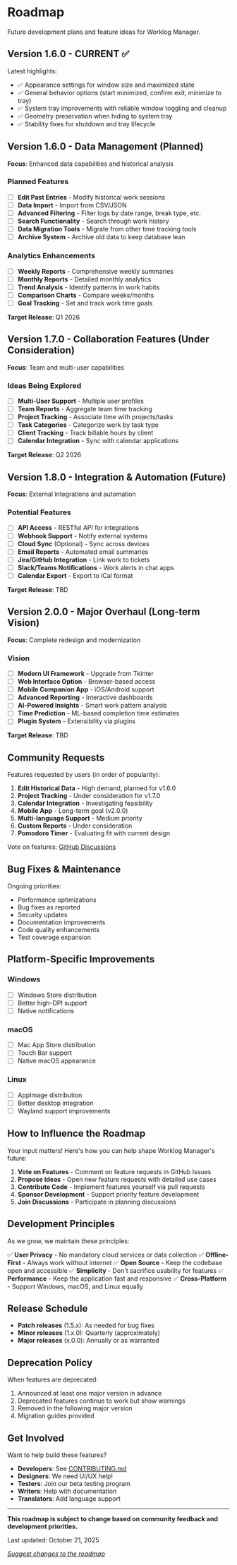 # Roadmap

Future development plans and feature ideas for Worklog Manager.

## Version 1.6.0 - CURRENT ✅

Latest highlights:
- ✅ Appearance settings for window size and maximized state
- ✅ General behavior options (start minimized, confirm exit, minimize to tray)
- ✅ System tray improvements with reliable window toggling and cleanup
- ✅ Geometry preservation when hiding to system tray
- ✅ Stability fixes for shutdown and tray lifecycle

## Version 1.6.0 - Data Management (Planned)

**Focus**: Enhanced data capabilities and historical analysis

### Planned Features
- [ ] **Edit Past Entries** - Modify historical work sessions
- [ ] **Data Import** - Import from CSV/JSON
- [ ] **Advanced Filtering** - Filter logs by date range, break type, etc.
- [ ] **Search Functionality** - Search through work history
- [ ] **Data Migration Tools** - Migrate from other time tracking tools
- [ ] **Archive System** - Archive old data to keep database lean

### Analytics Enhancements
- [ ] **Weekly Reports** - Comprehensive weekly summaries
- [ ] **Monthly Reports** - Detailed monthly analytics
- [ ] **Trend Analysis** - Identify patterns in work habits
- [ ] **Comparison Charts** - Compare weeks/months
- [ ] **Goal Tracking** - Set and track work time goals

**Target Release**: Q1 2026

## Version 1.7.0 - Collaboration Features (Under Consideration)

**Focus**: Team and multi-user capabilities

### Ideas Being Explored
- [ ] **Multi-User Support** - Multiple user profiles
- [ ] **Team Reports** - Aggregate team time tracking
- [ ] **Project Tracking** - Associate time with projects/tasks
- [ ] **Task Categories** - Categorize work by task type
- [ ] **Client Tracking** - Track billable hours by client
- [ ] **Calendar Integration** - Sync with calendar applications

**Target Release**: Q2 2026

## Version 1.8.0 - Integration & Automation (Future)

**Focus**: External integrations and automation

### Potential Features
- [ ] **API Access** - RESTful API for integrations
- [ ] **Webhook Support** - Notify external systems
- [ ] **Cloud Sync** (Optional) - Sync across devices
- [ ] **Email Reports** - Automated email summaries
- [ ] **Jira/GitHub Integration** - Link work to tickets
- [ ] **Slack/Teams Notifications** - Work alerts in chat apps
- [ ] **Calendar Export** - Export to iCal format

**Target Release**: TBD

## Version 2.0.0 - Major Overhaul (Long-term Vision)

**Focus**: Complete redesign and modernization

### Vision
- [ ] **Modern UI Framework** - Upgrade from Tkinter
- [ ] **Web Interface Option** - Browser-based access
- [ ] **Mobile Companion App** - iOS/Android support
- [ ] **Advanced Reporting** - Interactive dashboards
- [ ] **AI-Powered Insights** - Smart work pattern analysis
- [ ] **Time Prediction** - ML-based completion time estimates
- [ ] **Plugin System** - Extensibility via plugins

**Target Release**: TBD

## Community Requests

Features requested by users (in order of popularity):

1. **Edit Historical Data** - High demand, planned for v1.6.0
2. **Project Tracking** - Under consideration for v1.7.0
3. **Calendar Integration** - Investigating feasibility
4. **Mobile App** - Long-term goal (v2.0.0)
5. **Multi-language Support** - Medium priority
6. **Custom Reports** - Under consideration
7. **Pomodoro Timer** - Evaluating fit with current design

Vote on features: [GitHub Discussions](https://github.com/your-username/worklog-manager/discussions)

## Bug Fixes & Maintenance

Ongoing priorities:
- Performance optimizations
- Bug fixes as reported
- Security updates
- Documentation improvements
- Code quality enhancements
- Test coverage expansion

## Platform-Specific Improvements

### Windows
- [ ] Windows Store distribution
- [ ] Better high-DPI support
- [ ] Native notifications

### macOS
- [ ] Mac App Store distribution
- [ ] Touch Bar support
- [ ] Native macOS appearance

### Linux
- [ ] AppImage distribution
- [ ] Better desktop integration
- [ ] Wayland support improvements

## How to Influence the Roadmap

Your input matters! Here's how you can help shape Worklog Manager's future:

1. **Vote on Features** - Comment on feature requests in GitHub Issues
2. **Propose Ideas** - Open new feature requests with detailed use cases
3. **Contribute Code** - Implement features yourself via pull requests
4. **Sponsor Development** - Support priority feature development
5. **Join Discussions** - Participate in planning discussions

## Development Principles

As we grow, we maintain these principles:

✅ **User Privacy** - No mandatory cloud services or data collection
✅ **Offline-First** - Always work without internet
✅ **Open Source** - Keep the codebase open and accessible
✅ **Simplicity** - Don't sacrifice usability for features
✅ **Performance** - Keep the application fast and responsive
✅ **Cross-Platform** - Support Windows, macOS, and Linux equally

## Release Schedule

- **Patch releases** (1.5.x): As needed for bug fixes
- **Minor releases** (1.x.0): Quarterly (approximately)
- **Major releases** (x.0.0): Annually or as warranted

## Deprecation Policy

When features are deprecated:
1. Announced at least one major version in advance
2. Deprecated features continue to work but show warnings
3. Removed in the following major version
4. Migration guides provided

## Get Involved

Want to help build these features?

- **Developers**: See [CONTRIBUTING.md](CONTRIBUTING.md)
- **Designers**: We need UI/UX help!
- **Testers**: Join our beta testing program
- **Writers**: Help with documentation
- **Translators**: Add language support

---

**This roadmap is subject to change based on community feedback and development priorities.**

Last updated: October 21, 2025

*[Suggest changes to the roadmap](https://github.com/your-username/worklog-manager/discussions)*
